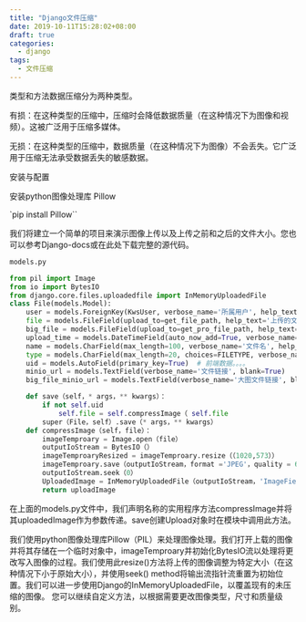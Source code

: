 ```yaml
---
title: "Django文件压缩"
date: 2019-10-11T15:28:02+08:00
draft: true
categories:
  - django
tags:
  - 文件压缩
---
```

<!--more-->
类型和方法数据压缩分为两种类型。

有损：在这种类型的压缩中，压缩时会降低数据质量（在这种情况下为图像和视频）。这被广泛用于压缩多媒体。

无损：在这种类型的压缩中，数据质量（在这种情况下为图像）不会丢失。它广泛用于压缩无法承受数据丢失的敏感数据。

安装与配置

安装python图像处理库 Pillow

`pip install Pillow``

我们将建立一个简单的项目来演示图像上传以及上传之前和之后的文件大小。您也可以参考Django-docs或在此处下载完整的源代码。

```python
models.py

from pil import Image
from io import BytesIO
from django.core.files.uploadedfile import InMemoryUploadedFile 
class File(models.Model):
    user = models.ForeignKey(KwsUser, verbose_name='所属用户', help_text='所属用户')
    file = models.FileField(upload_to=get_file_path, help_text='上传的文件')
    big_file = models.FileField(upload_to=get_pro_file_path, help_text='上传的原图', null=True, blank=True)
    upload_time = models.DateTimeField(auto_now_add=True, verbose_name='上传时间', null=True, blank=True)
    name = models.CharField(max_length=100, verbose_name='文件名', help_text='文件名')
    type = models.CharField(max_length=20, choices=FILETYPE, verbose_name='文件类型')
    uid = models.AutoField(primary_key=True)  # 前端数据。。。。
    minio_url = models.TextField(verbose_name='文件链接', blank=True)
    big_file_minio_url = models.TextField(verbose_name='大图文件链接', blank=True)

    def save（self，* args，** kwargs）：
        if not self.uid
            self.file = self.compressImage（ self.file
        super（File，self）.save（* args，** kwargs）
    def compressImage（self，file）：
        imageTemproary = Image.open（file）
        outputIoStream = BytesIO（）
        imageTemproaryResized = imageTemproary.resize（（1020,573））
        imageTemproary.save（outputIoStream，format ='JPEG'，quality = 60）
        outputIoStream.seek（0）
        UploadedImage = InMemoryUploadedFile（outputIoStream，'ImageField'，“％s.jpg” ％file.name.split（'.'）[0]，'image / jpeg'，sys.getsizeof（outputIoStream），None）
        return uploadImage
```

在上面的models.py文件中，我们声明名称的实用程序方法compressImage并将其uploadedImage作为参数传递。save创建Upload对象时在模块中调用此方法。

我们使用python图像处理库Pillow（PIL）来处理图像处理。我们打开上载的图像并将其存储在一个临时对象中，imageTemproary并初始化BytesIO流以处理将更改写入图像的过程。我们使用此resize()方法将上传的图像调整为特定大小（在这种情况下小于原始大小），并使用seek() method将输出流指针流重置为初始位置。我们可以进一步使用Django的InMemoryUploadedFile，以覆盖现有的未压缩的图像。
您可以继续自定义方法，以根据需要更改图像类型，尺寸和质量级别。